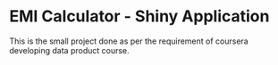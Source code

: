 EMI Calculator - Shiny Application
============
This is the small project done as per the requirement of coursera developing data product course.
